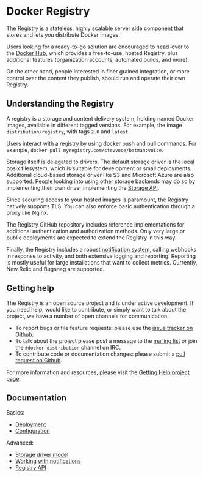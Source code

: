 <!--GITHUB
page_title: Docker Registry 2.0
page_description: Introduces the Docker Registry
page_keywords: registry, images, repository
IGNORES-->

# Docker Registry

The Registry is a stateless, highly scalable server side component that stores and lets you distribute Docker images.

Users looking for a ready-to-go solution are encouraged to head-over to the [Docker Hub](https://hub.docker.com), which provides a free-to-use, hosted Registry, plus additional features (organization accounts, automated builds, and more).

On the other hand, people interested in finer grained integration, or more control over the content they publish, should run and operate their own Registry.

## Understanding the Registry

A registry is a storage and content delivery system, holding named Docker images, available in different tagged versions. For example, the image `distribution/registry`, with tags `2.0` and `latest`.

Users interact with a registry by using docker push and pull commands. For example, `docker pull myregistry.com/stevvooe/batman:voice`.

Storage itself is delegated to drivers. The default storage driver is the local posix filesystem, which is suitable for development or small deployments. Additional cloud-based storage driver like S3 and Microsoft Azure are also supported. People looking into using other storage backends may do so by implementing their own driver implementing the [Storage API](storagedrivers.md).

Since securing access to your hosted images is paramount, the Registry natively supports TLS. You can also enforce basic authentication through a proxy like Nginx.

The Registry GitHub repository includes reference implementations for additional authentication and authorization methods. Only very large or public deployments are expected to extend the Registry in this way.

Finally, the Registry includes a robust [notification system](notifications.md), calling webhooks in response to activity, and both extensive logging and reporting. Reporting is mostly useful for large installations that want to collect metrics. Currently, New Relic and Bugsnag are supported.

## Getting help

The Registry is an open source project and is under active development. If you need help, would like to contribute, or simply want to talk about the project, we have a number of open channels for communication.

- To report bugs or file feature requests: please use the [issue tracker on Github](https://github.com/docker/distribution/issues).
- To talk about the project please post a message to the [mailing list](https://groups.google.com/a/dockerproject.org/forum/#!forum/distribution) or join the `#docker-distribution` channel on IRC.
- To contribute code or documentation changes: please submit a [pull request on Github](https://github.com/docker/distribution/pulls).

For more information and resources, please visit the [Getting Help project page](https://docs.docker.com/project/get-help/).

## Documentation

Basics:

 - [Deployment](deploying.md)
 - [Configuration](configuration.md)

Advanced:

 - [Storage driver model](storagedrivers.md)
 - [Working with notifications](notifications.md)
 - [Registry API](spec/api.md)